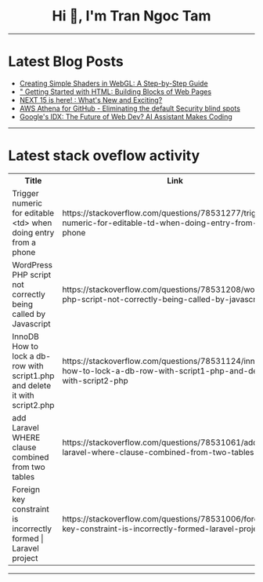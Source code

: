 <h1 align="center">Hi 👋, I'm Tran Ngoc Tam</h1>

---

# Latest Blog Posts 
<!-- BLOG-POST-LIST:START -->
- [Creating Simple Shaders in WebGL: A Step-by-Step Guide](https://dev.to/hayyanstudio/creating-simple-shaders-in-webgl-a-step-by-step-guide-46gg)
- [&quot; Getting Started with HTML: Building Blocks of Web Pages](https://dev.to/erasmuskotoka/-getting-started-with-html-building-blocks-of-web-pages-1m3c)
- [NEXT 15 is here! : What&#39;s New and Exciting?](https://dev.to/grenishrai/next-15-is-here-whats-new-and-exciting-1nkl)
- [AWS Athena for GitHub - Eliminating the default Security blind spots](https://dev.to/siddhantkcode/aws-athena-for-github-eliminating-the-default-security-blind-spots-4dm)
- [Google&#39;s IDX: The Future of Web Dev? AI Assistant Makes Coding](https://dev.to/dev007777/googles-idx-the-future-of-web-dev-ai-assistant-makes-coding-19fl)
<!-- BLOG-POST-LIST:END -->

---

# Latest stack oveflow activity
<table>
  <tr><th>Title</th><th>Link</th></tr>
  <!-- STACKOVERFLOW:START --><tr><td>Trigger numeric for editable &lt;td&gt; when doing entry from a phone</td><td>https://stackoverflow.com/questions/78531277/trigger-numeric-for-editable-td-when-doing-entry-from-a-phone</td></tr><tr><td>WordPress PHP script not correctly being called by Javascript</td><td>https://stackoverflow.com/questions/78531208/wordpress-php-script-not-correctly-being-called-by-javascript</td></tr><tr><td>InnoDB How to lock a db- row with script1.php and delete it with script2.php</td><td>https://stackoverflow.com/questions/78531124/innodb-how-to-lock-a-db-row-with-script1-php-and-delete-it-with-script2-php</td></tr><tr><td>add Laravel WHERE clause combined from two tables</td><td>https://stackoverflow.com/questions/78531061/add-laravel-where-clause-combined-from-two-tables</td></tr><tr><td>Foreign key constraint is incorrectly formed | Laravel project</td><td>https://stackoverflow.com/questions/78531006/foreign-key-constraint-is-incorrectly-formed-laravel-project</td></tr><!-- STACKOVERFLOW:END -->
</table>

---


